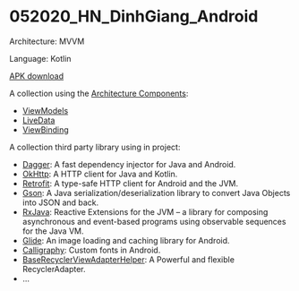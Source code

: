 # 052020_HN_DinhGiang_Android

Architecture: MVVM

Language: Kotlin

[APK download](https://drive.google.com/file/d/19zwT2HhMJYUUeEf0acE3Gptzk7GbBWaR/view?usp=sharing)

A collection using the [Architecture Components](https://developer.android.com/arch):
- [ViewModels](https://developer.android.com/topic/libraries/architecture/viewmodel)
- [LiveData](https://developer.android.com/topic/libraries/architecture/livedata)
- [ViewBinding](https://developer.android.com/topic/libraries/view-binding)

A collection third party library using in project:
- [Dagger](https://github.com/google/dagger): A fast dependency injector for Java and Android.
- [OkHttp](https://github.com/square/okhttp): A HTTP client for Java and Kotlin.
- [Retrofit](https://github.com/square/retrofit): A type-safe HTTP client for Android and the JVM.
- [Gson](https://github.com/google/gson): A Java serialization/deserialization library to convert Java Objects into JSON and back.
- [RxJava](https://github.com/ReactiveX/RxJava): Reactive Extensions for the JVM – a library for composing asynchronous and event-based programs using observable sequences for the Java VM.
- [Glide](https://github.com/bumptech/glide): An image loading and caching library for Android.
- [Calligraphy](https://github.com/InflationX/Calligraphy): Custom fonts in Android.
- [BaseRecyclerViewAdapterHelper](https://github.com/CymChad/BaseRecyclerViewAdapterHelper): A Powerful and flexible RecyclerAdapter.
- ...
